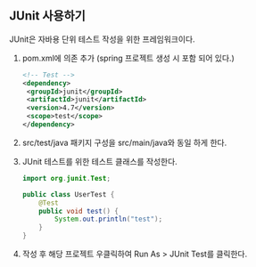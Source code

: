 ## JUnit 사용하기

JUnit은 자바용 단위 테스트 작성을 위한 프레임워크이다.



1. pom.xml에 의존 추가 (spring 프로젝트 생성 시 포함 되어 있다.)

   ```xml
   <!-- Test -->
   <dependency>
   	<groupId>junit</groupId>
   	<artifactId>junit</artifactId>
   	<version>4.7</version>
   	<scope>test</scope>
   </dependency>
   ```

   

2. src/test/java 패키지 구성을 src/main/java와 동일 하게 한다.

3. JUnit 테스트를 위한 테스트 클래스를 작성한다.

   ```java
   import org.junit.Test;
   
   public class UserTest {
       @Test
       public void test() {
           System.out.println("test");
       }
   }
   ```



4. 작성 후 해당 프로젝트 우클릭하여 Run As > JUnit Test를 클릭한다.